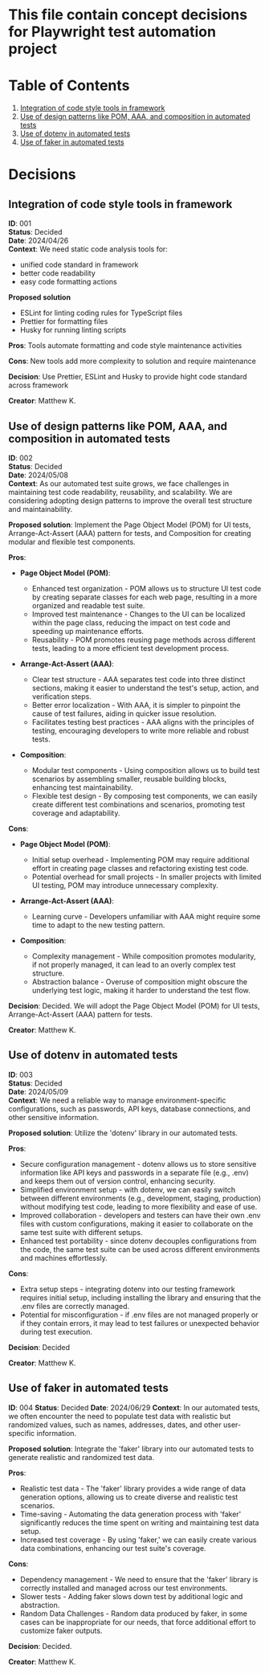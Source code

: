 # This file contain concept decisions for Playwright test automation project

# Table of Contents

1. [Integration of code style tools in framework](#integration-of-code-style-tools-in-framework)
2. [Use of design patterns like POM, AAA, and composition in automated tests](#use-of-design-patterns-like-pom-aaa-and-composition-in-automated-tests)
3. [Use of dotenv in automated tests](#use-of-dotenv-in-automated-tests)
4. [Use of faker in automated tests](#use-of-faker-in-automated-tests)

# Decisions

## Integration of code style tools in framework

**ID**: 001  
**Status**: Decided  
**Date**: 2024/04/26  
**Context**:
We need static code analysis tools for:

- unified code standard in framework
- better code readability
- easy code formatting actions

**Proposed solution**

- ESLint for linting coding rules for TypeScript files
- Prettier for formatting files
- Husky for running linting scripts

**Pros**: Tools automate formatting and code style maintenance activities

**Cons**: New tools add more complexity to solution and require maintenance

**Decision**: Use Prettier, ESLint and Husky to provide hight code standard across framework

**Creator**: Matthew K.

## Use of design patterns like POM, AAA, and composition in automated tests <a id="use-of-design-patterns-like-pom-aaa-and-composition-in-automated-tests"></a>

**ID**: 002  
**Status**: Decided  
**Date**: 2024/05/08  
**Context**: As our automated test suite grows, we face challenges in maintaining test code readability, reusability, and scalability. We are considering adopting design patterns to improve the overall test structure and maintainability.

**Proposed solution**: Implement the Page Object Model (POM) for UI tests, Arrange-Act-Assert (AAA) pattern for tests, and Composition for creating modular and flexible test components.

**Pros**:

- **Page Object Model (POM)**:

  - Enhanced test organization - POM allows us to structure UI test code by creating separate classes for each web page, resulting in a more organized and readable test suite.
  - Improved test maintenance - Changes to the UI can be localized within the page class, reducing the impact on test code and speeding up maintenance efforts.
  - Reusability - POM promotes reusing page methods across different tests, leading to a more efficient test development process.

- **Arrange-Act-Assert (AAA)**:

  - Clear test structure - AAA separates test code into three distinct sections, making it easier to understand the test's setup, action, and verification steps.
  - Better error localization - With AAA, it is simpler to pinpoint the cause of test failures, aiding in quicker issue resolution.
  - Facilitates testing best practices - AAA aligns with the principles of testing, encouraging developers to write more reliable and robust tests.

- **Composition**:
  - Modular test components - Using composition allows us to build test scenarios by assembling smaller, reusable building blocks, enhancing test maintainability.
  - Flexible test design - By composing test components, we can easily create different test combinations and scenarios, promoting test coverage and adaptability.

**Cons**:

- **Page Object Model (POM)**:

  - Initial setup overhead - Implementing POM may require additional effort in creating page classes and refactoring existing test code.
  - Potential overhead for small projects - In smaller projects with limited UI testing, POM may introduce unnecessary complexity.

- **Arrange-Act-Assert (AAA)**:

  - Learning curve - Developers unfamiliar with AAA might require some time to adapt to the new testing pattern.

- **Composition**:
  - Complexity management - While composition promotes modularity, if not properly managed, it can lead to an overly complex test structure.
  - Abstraction balance - Overuse of composition might obscure the underlying test logic, making it harder to understand the test flow.

**Decision**: Decided. We will adopt the Page Object Model (POM) for UI tests, Arrange-Act-Assert (AAA) pattern for tests.

**Creator**: Matthew K.

## Use of dotenv in automated tests <a id="use-of-dotenv-in-automated-tests"></a>

**ID**: 003  
**Status**: Decided  
**Date**: 2024/05/09  
**Context**: We need a reliable way to manage environment-specific configurations, such as passwords, API keys, database connections, and other sensitive information.

**Proposed solution**: Utilize the 'dotenv' library in our automated tests.

**Pros**:

- Secure configuration management - dotenv allows us to store sensitive information like API keys and passwords in a separate file (e.g., .env) and keeps them out of version control, enhancing security.
- Simplified environment setup - with dotenv, we can easily switch between different environments (e.g., development, staging, production) without modifying test code, leading to more flexibility and ease of use.
- Improved collaboration - developers and testers can have their own .env files with custom configurations, making it easier to collaborate on the same test suite with different setups.
- Enhanced test portability - since dotenv decouples configurations from the code, the same test suite can be used across different environments and machines effortlessly.

**Cons**:

- Extra setup steps - integrating dotenv into our testing framework requires initial setup, including installing the library and ensuring that the .env files are correctly managed.
- Potential for misconfiguration - if .env files are not managed properly or if they contain errors, it may lead to test failures or unexpected behavior during test execution.

**Decision**: Decided

**Creator**: Matthew K.

## Use of faker in automated tests <a id="use-of-faker-in-automated-tests"></a>

**ID**: 004
**Status**: Decided
**Date**: 2024/06/29
**Context**: In our automated tests, we often encounter the need to populate test data with realistic but randomized values, such as names, addresses, dates, and other user-specific information.

**Proposed solution**: Integrate the 'faker' library into our automated tests to generate realistic and randomized test data.

**Pros**:

- Realistic test data - The 'faker' library provides a wide range of data generation options, allowing us to create diverse and realistic test scenarios.
- Time-saving - Automating the data generation process with 'faker' significantly reduces the time spent on writing and maintaining test data setup.
- Increased test coverage - By using 'faker,' we can easily create various data combinations, enhancing our test suite's coverage.

**Cons**:

- Dependency management - We need to ensure that the 'faker' library is correctly installed and managed across our test environments.
- Slower tests - Adding faker slows down test by additional logic and abstraction.
- Random Data Challenges - Random data produced by faker, in some cases can be inappropriate for our needs, that force additional effort to customize faker outputs.

**Decision**: Decided.

**Creator**: Matthew K.

